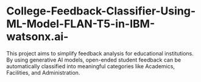 # College-Feedback-Classifier-Using-ML-Model-FLAN-T5-in-IBM-watsonx.ai-
This project aims to simplify feedback analysis for educational institutions. By using generative AI models, open-ended student feedback can be automatically classified into meaningful categories like Academics, Facilities, and Administration.
